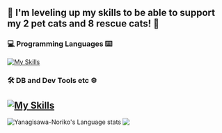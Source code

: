 ## :feet: I'm leveling up my skills to be able to support my 2 pet cats and 8 rescue cats! :feet: 

### 💻 Programming Languages ⌨️

[![My Skills](https://skillicons.dev/icons?i=py,java,js,html,css)](https://skillicons.dev)

### 🛠️ DB and Dev Tools etc ⚙️

[![My Skills](https://skillicons.dev/icons?i=vscode,git,eclipse,docker,bash,postgres)](https://skillicons.dev)
---
<a href="https://github.com/anuraghazra/github-readme-stats#gh-light-mode-only">
  <img align="left" src="https://github-readme-stats.vercel.app/api/top-langs/?username=yanagisawa-noriko&layout=compact&title_color=FFAB5B&langs_count=12&hide_border=true&role=owner,collaborator&theme=default#gh-light-mode-only" alt="Yanagisawa-Noriko's Language stats" />
</a>

<a href="https://github.com/anuraghazra/github-readme-stats#gh-light-mode-only">
  <img align="left" src="https://github-readme-stats.vercel.app/api?username=yanagisawa-noriko&line_height=28&hide_border=true&count_private=true&title_color=00879E&icon_color=FFAB5B&show_icons=true" />
</a>
